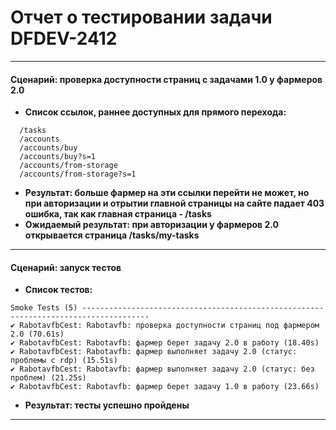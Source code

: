 # Отчет о тестировании задачи DFDEV-2412

---

#### Сценарий: проверка доступности страниц с задачами 1.0 у фармеров 2.0
- **Список ссылок, раннее доступных для прямого перехода:**
```
  /tasks
  /accounts
  /accounts/buy
  /accounts/buy?s=1
  /accounts/from-storage
  /accounts/from-storage?s=1
```

- **Результат: больше фармер на эти ссылки перейти не может, но при авторизации и отрытии главной страницы на сайте падает 403 ошибка, так как главная страница - /tasks**
- **Ожидаемый результат: при авторизации у фармеров 2.0 открывается страница /tasks/my-tasks**

---

#### Сценарий: запуск тестов

- **Список тестов:**
```
Smoke Tests (5) -------------------------------------------------------------------------------------
✔ RabotavfbCest: Rabotavfb: проверка доступности страниц под фармером 2.0 (70.61s)
✔ RabotavfbCest: Rabotavfb: фармер берет задачу 2.0 в работу (18.40s)
✔ RabotavfbCest: Rabotavfb: фармер выполняет задачу 2.0 (статус: проблемы с rdp) (15.51s)
✔ RabotavfbCest: Rabotavfb: фармер выполняет задачу 2.0 (статус: без проблем) (21.25s)
✔ RabotavfbCest: Rabotavfb: фармер берет задачу 1.0 в работу (23.66s)

```

- **Результат: тесты успешно пройдены**

---